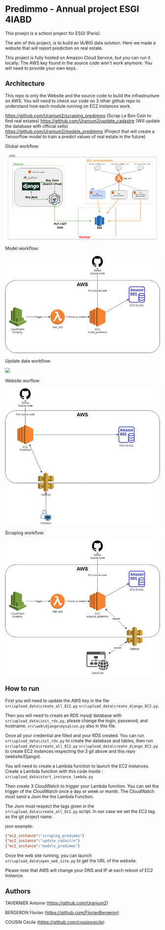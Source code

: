 # Predimmo - Annual project ESGI 4IABD 

This proejct is a school project for ESGI (Paris).

The aim of this project, is to build an IA/BIG data solution. Here we made a website that will report prediction on real estate.

This project is fully hosted on Amazon Cloud Service, but you can run it locally. The AWS key found in the source code won't work anymore. You will need to provide your own keys.

## Architecture

This repo is only the Website and the source code to build the infrastructure on AWS. You will need to check our code on 3 other github repo to understand how each module running on EC2 instances work.

https://github.com/Uranium2/scraping_predimmo (Scrap Le Bon Coin to find real estates) 
https://github.com/Uranium2/update_cadastre (Will update the database with official sells)
https://github.com/Uranium2/modele_predimmo (Project that will create a Tensorflow model to train a predict values of real estate in the future)

Global workflow:

![](img/infra.png)

Model workflow:

![](img/model.png)

Update data workflow:

![](img/upadate.png)

Website worflow:

![](img/website.png)

Scraping workflow:

![](img/scrap.png)


## How to run

First you will need to update the AWS key in the file `src\upload_data\create_all_EC2.py` `src\upload_data\create_django_EC2.py`.

Then you will need to create an RDS mysql database with `src\upload_data\init_rds.py`, please change the login, password, and hostname. `src\web\django\mysqlcon.py` also in this file.

Once all your credential are filled and your RDS created. You can run  `src\upload_data\init_rds.py` to create the database and tables, then run  `src\upload_data\create_all_EC2.py` `src\upload_data\create_django_EC2.py` to create EC2 instances respecting the 3 git above and this repo (website/Django).

You will need to create a Lambda function to launch the EC2 instances. Create a Lambda function with this code inside : `src\upload_data\start_instance_lambda.py` 

Then create 3 CloudWatch to trigger your Lambda function. You can set the trigger of the CloudWatch once a day or week or month. The CloudWatch must send a Json the the Lambda Function. 

The Json must respect the tags given in the `src\upload_data\create_all_EC2.py` script. In our case we set the EC2 tag as the git project name.

json example:

```json
{"ec2_instance":"scraping_predimmo"}
{"ec2_instance":"update_cadastre"}
{"ec2_instance":"modele_predimmo"}
```

Once the web site running, you can launch `src\upload_data\open_web_site.py` to get the URL of the website.

Please note that AWS will change your DNS and IP at each reboot of EC2 Instance.

## Authors

TAVERNIER Antoine (https://github.com/Uranium2)

BERGERON Florian (https://github.com/FlorianBergeron)

COUSIN Cécile (https://github.com/cousincecile)

